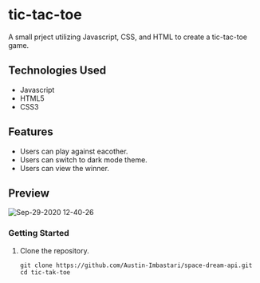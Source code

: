 # tic-tac-toe

A small prject utilizing Javascript, CSS, and HTML to create a tic-tac-toe game.

## Technologies Used

- Javascript
- HTML5
- CSS3

## Features

- Users can play against eacother.
- Users can switch to dark mode theme.
- Users can view the winner.

## Preview

![Sep-29-2020 12-40-26](https://user-images.githubusercontent.com/55529532/94607589-fb331400-0250-11eb-930b-91d4475147d7.gif)

### Getting Started

1. Clone the repository.

    ```shell
    git clone https://github.com/Austin-Imbastari/space-dream-api.git
    cd tic-tak-toe
    ```
